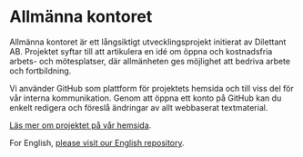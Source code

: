 # Allmänna kontoret

Allmänna kontoret är ett långsiktigt utvecklingsprojekt initierat av Dilettant AB. Projektet syftar till att artikulera en idé om öppna och kostnadsfria arbets- och mötesplatser, där allmänheten ges möjlighet att bedriva arbete och fortbildning. 

Vi använder GitHub som plattform för projektets hemsida och till viss del för vår interna kommunikation. Genom att öppna ett konto på GitHub kan du enkelt redigera och föreslå ändringar av allt webbaserat textmaterial.

[Läs mer om projektet på vår hemsida](http://allmannakontoret.se).

For English, [please visit our English repository](https://github.com/dilettant/thepublicoffice#the-public-office).